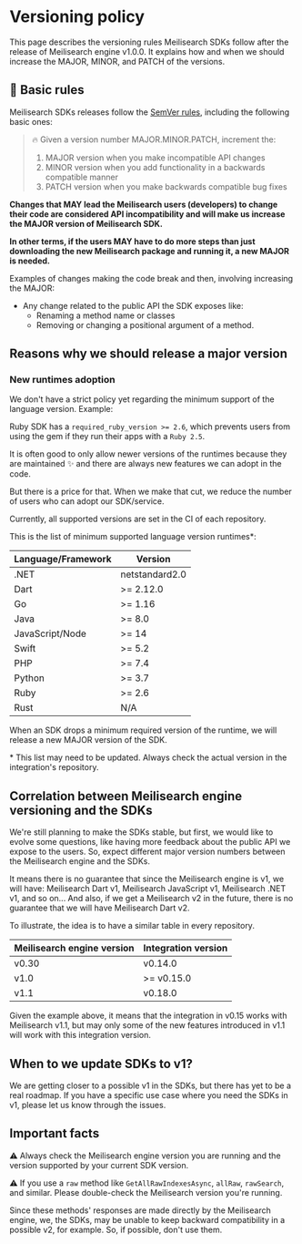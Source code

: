 # Versioning policy

This page describes the versioning rules Meilisearch SDKs follow after the release of Meilisearch engine v1.0.0. It explains how and when we should increase the MAJOR, MINOR, and PATCH of the versions.

## 🤖 Basic rules

Meilisearch SDKs releases follow the [SemVer rules](https://semver.org/), including the following basic ones:

> 🔥 Given a version number MAJOR.MINOR.PATCH, increment the:
>
> 1. MAJOR version when you make incompatible API changes
> 2. MINOR version when you add functionality in a backwards compatible manner
> 3. PATCH version when you make backwards compatible bug fixes


**Changes that MAY lead the Meilisearch users (developers) to change their code are considered API incompatibility and will make us increase the MAJOR version of Meilisearch SDK.**

**In other terms, if the users MAY have to do more steps than just downloading the new Meilisearch package and running it, a new MAJOR is needed.**

Examples of changes making the code break and then, involving increasing the MAJOR:

- Any change related to the public API the SDK exposes like:
    - Renaming a method name or classes
    - Removing or changing a positional argument of a method.

## Reasons why we should release a major version

### New runtimes adoption

We don't have a strict policy yet regarding the minimum support of the language version. Example:

Ruby SDK has a `required_ruby_version >= 2.6`, which prevents users from using the gem if they run their apps with a `Ruby 2.5`.

It is often good to only allow newer versions of the runtimes because they are maintained :sparkles: and there are always new features we can adopt in the code.

But there is a price for that. When we make that cut, we reduce the number of users who can adopt our SDK/service.

Currently, all supported versions are set in the CI of each repository.

This is the list of minimum supported language version runtimes*:

| Language/Framework | Version |
| ------------------ | ------- |
| .NET | netstandard2.0 |
| Dart | >= 2.12.0 |
| Go | >= 1.16 |
| Java | >= 8.0 |
| JavaScript/Node | >= 14 |
| Swift | >= 5.2 |
| PHP | >= 7.4 |
| Python | >= 3.7 |
| Ruby | >= 2.6 |
| Rust | N/A |

When an SDK drops a minimum required version of the runtime, we will release a new MAJOR version of the SDK.

\* This list may need to be updated. Always check the actual version in the integration's repository.

## Correlation between Meilisearch engine versioning and the SDKs

We're still planning to make the SDKs stable, but first, we would like to evolve some questions, like having more feedback about the public API we expose to the users.
So, expect different major version numbers between the Meilisearch engine and the SDKs.

It means there is no guarantee that since the Meilisearch engine is v1, we will have: Meilisearch Dart v1, Meilisearch JavaScript v1, Meilisearch .NET v1, and so on...
And also, if we get a Meilisearch v2 in the future, there is no guarantee that we will have Meilisearch Dart v2.

To illustrate, the idea is to have a similar table in every repository.

| Meilisearch engine version | Integration version |
| -------------------------- | ------------------- |
| v0.30 | v0.14.0 |
| v1.0 | >= v0.15.0 |
| v1.1 | v0.18.0 |

Given the example above, it means that the integration in v0.15 works with Meilisearch v1.1, but may only some of the new features introduced in v1.1 will work with this integration version.

## When to we update SDKs to v1?

We are getting closer to a possible v1 in the SDKs, but there has yet to be a real roadmap.
If you have a specific use case where you need the SDKs in v1, please let us know through the issues.

## Important facts

:warning: Always check the Meilisearch engine version you are running and the version supported by your current SDK version.

:warning: If you use a `raw` method like `GetAllRawIndexesAsync`, `allRaw`, `rawSearch`, and similar. Please double-check the Meilisearch version you're running.

Since these methods' responses are made directly by the Meilisearch engine, we, the SDKs, may be unable to keep backward compatibility in a possible v2, for example. So, if possible, don't use them.
